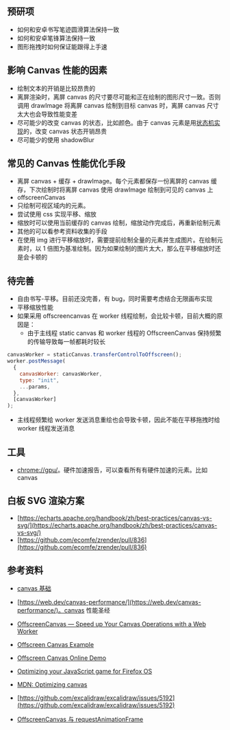 ## 预研项

- 如何和安卓书写笔迹圆滑算法保持一致
- 如何和安卓笔锋算法保持一致
- 图形拖拽时如何保证能跟得上手速

## 影响 Canvas 性能的因素

- 绘制文本的开销是比较昂贵的
- 离屏渲染时，离屏 canvas 的尺寸要尽可能和正在绘制的图形尺寸一致。否则调用 drawImage 将离屏 canvas 绘制到目标 canvas 时，离屏 canvas 尺寸太大也会导致性能变差
- 尽可能少的改变 canvas 的状态，比如颜色。由于 canvas 元素是用[状态机实现](https://web.dev/canvas-performance/#avoid-unnecessary-canvas-state-changes)的，改变 canvas 状态开销昂贵
- 尽可能少的使用 shadowBlur

## 常见的 Canvas 性能优化手段

- 离屏 canvas + 缓存 + drawImage。每个元素都保存一份离屏的 canvas 缓存，下次绘制时将离屏 canvas 使用 drawImage 绘制到可见的 canvas 上
- offscreenCanvas
- 只绘制可视区域内的元素。
- 尝试使用 css 实现平移、缩放
- 缩放时可以使用当前缓存的 canvas 绘制，缩放动作完成后，再重新绘制元素
- 其他的可以看参考资料收集的手段
- 在使用 img 进行平移缩放时，需要提前绘制全量的元素并生成图片。在绘制元素时，以 1 倍图为基准绘制。因为如果绘制的图片太大，那么在平移缩放时还是会卡顿的

## 待完善

- 自由书写-平移。目前还没完善，有 bug，同时需要考虑结合无限画布实现
- 平移缩放性能
- 如果采用 offscreencanvas 在 worker 线程绘制，会比较卡顿，目前大概的原因是：
  - 由于主线程 static canvas 和 worker 线程的 OffscreenCanvas 保持频繁的传输导致每一帧都耗时较长

```js
canvasWorker = staticCanvas.transferControlToOffscreen();
worker.postMessage(
  {
    canvasWorker: canvasWorker,
    type: "init",
    ...params,
  },
  [canvasWorker]
);
```

- 主线程频繁给 worker 发送消息重绘也会导致卡顿，因此不能在平移拖拽时给 worker 线程发送消息

## 工具

- [chrome://gpu/](chrome://gpu/)。硬件加速报告，可以查看所有有硬件加速的元素。比如 canvas

## 白板 SVG 渲染方案

- [https://echarts.apache.org/handbook/zh/best-practices/canvas-vs-svg/](https://echarts.apache.org/handbook/zh/best-practices/canvas-vs-svg/)
- [https://github.com/ecomfe/zrender/pull/836](https://github.com/ecomfe/zrender/pull/836)

## 参考资料

- [canvas 基础](http://diveintohtml5.info/canvas.html)

- [https://web.dev/canvas-performance/](https://web.dev/canvas-performance/)。canvas 性能圣经

- [OffscreenCanvas — Speed up Your Canvas Operations with a Web Worker](https://developer.chrome.com/blog/offscreen-canvas/)

- [Offscreen Canvas Example](https://github.com/mdn/dom-examples/tree/main/web-workers/offscreen-canvas-worker)

- [Offscreen Canvas Online Demo](https://mdn.github.io/dom-examples/web-workers/offscreen-canvas-worker/)

- [Optimizing your JavaScript game for Firefox OS](https://hacks.mozilla.org/2013/05/optimizing-your-javascript-game-for-firefox-os/)

- [MDN: Optimizing canvas](https://developer.mozilla.org/en-US/docs/Web/API/Canvas_API/Tutorial/Optimizing_canvas)

- [https://github.com/excalidraw/excalidraw/issues/5192](https://github.com/excalidraw/excalidraw/issues/5192)

- [OffscreenCanvas 与 requestAnimationFrame](https://wiki.whatwg.org/wiki/OffscreenCanvas.requestAnimationFrame)
